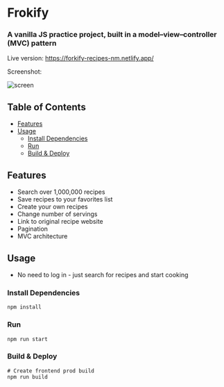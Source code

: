 # Frokify

### A vanilla JS practice project, built in a model–view–controller (MVC) pattern

Live version: https://forkify-recipes-nm.netlify.app/

Screenshot:

![screen](https://github.com/nimroddanielmaayan/forkify-js/assets/30357578/f0b2194a-c9ca-4c09-a3f1-18ed33399acc)

<!-- toc -->

## Table of Contents

- [Features](#features)
- [Usage](#usage)
  - [Install Dependencies](#install-dependencies)
  - [Run](#run)
  - [Build & Deploy](#build--deploy)

<!-- tocstop -->

## Features

- Search over 1,000,000 recipes
- Save recipes to your favorites list
- Create your own recipes
- Change number of servings
- Link to original recipe website
- Pagination
- MVC architecture

## Usage

- No need to log in - just search for recipes and start cooking

### Install Dependencies

```
npm install
```

### Run

```
npm run start
```

### Build & Deploy

```
# Create frontend prod build
npm run build
```
